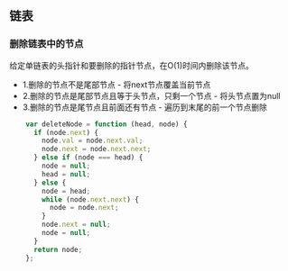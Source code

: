 ## 链表

### 删除链表中的节点

给定单链表的头指针和要删除的指针节点，在O(1)时间内删除该节点。

- 1.删除的节点不是尾部节点 - 将next节点覆盖当前节点
- 2.删除的节点是尾部节点且等于头节点，只剩一个节点 - 将头节点置为null
- 3.删除的节点是尾节点且前面还有节点 - 遍历到末尾的前一个节点删除

```js
    var deleteNode = function (head, node) {
      if (node.next) {
        node.val = node.next.val;
        node.next = node.next.next;
      } else if (node === head) {
        node = null;
        head = null;
      } else {
        node = head;
        while (node.next.next) {
          node = node.next;
        }
        node.next = null;
        node = null;
      }
      return node;
    };
```

